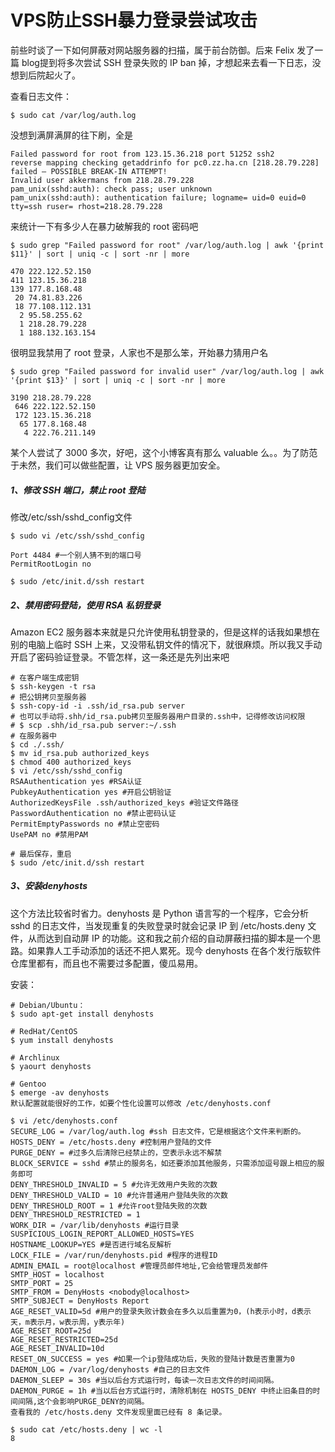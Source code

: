 VPS防止SSH暴力登录尝试攻击
======================

前些时谈了一下如何屏蔽对网站服务器的扫描，属于前台防御。后来 Felix 发了一篇 blog提到将多次尝试 SSH 登录失败的 IP ban 掉，才想起来去看一下日志，没想到后院起火了。

查看日志文件：

    $ sudo cat /var/log/auth.log

没想到满屏满屏的往下刷，全是

    Failed password for root from 123.15.36.218 port 51252 ssh2
    reverse mapping checking getaddrinfo for pc0.zz.ha.cn [218.28.79.228] failed – POSSIBLE BREAK-IN ATTEMPT!
    Invalid user akkermans from 218.28.79.228
    pam_unix(sshd:auth): check pass; user unknown
    pam_unix(sshd:auth): authentication failure; logname= uid=0 euid=0 tty=ssh ruser= rhost=218.28.79.228

来统计一下有多少人在暴力破解我的 root 密码吧

    $ sudo grep "Failed password for root" /var/log/auth.log | awk '{print $11}' | sort | uniq -c | sort -nr | more

    470 222.122.52.150
    411 123.15.36.218
    139 177.8.168.48
     20 74.81.83.226
     18 77.108.112.131
      2 95.58.255.62
      1 218.28.79.228
      1 188.132.163.154
很明显我禁用了 root 登录，人家也不是那么笨，开始暴力猜用户名

    $ sudo grep "Failed password for invalid user" /var/log/auth.log | awk '{print $13}' | sort | uniq -c | sort -nr | more

    3190 218.28.79.228
     646 222.122.52.150
     172 123.15.36.218
      65 177.8.168.48
       4 222.76.211.149

某个人尝试了 3000 多次，好吧，这个小博客真有那么 valuable 么。。为了防范于未然，我们可以做些配置，让 VPS 服务器更加安全。

##### 1、修改 SSH 端口，禁止 root 登陆

修改/etc/ssh/sshd_config文件

    $ sudo vi /etc/ssh/sshd_config

    Port 4484 #一个别人猜不到的端口号
    PermitRootLogin no

    $ sudo /etc/init.d/ssh restart

##### 2、禁用密码登陆，使用 RSA 私钥登录

Amazon EC2 服务器本来就是只允许使用私钥登录的，但是这样的话我如果想在别的电脑上临时 SSH 上来，又没带私钥文件的情况下，就很麻烦。所以我又手动开启了密码验证登录。不管怎样，这一条还是先列出来吧

    # 在客户端生成密钥
    $ ssh-keygen -t rsa
    # 把公钥拷贝至服务器
    $ ssh-copy-id -i .ssh/id_rsa.pub server
    # 也可以手动将.shh/id_rsa.pub拷贝至服务器用户目录的.ssh中，记得修改访问权限
    # $ scp .shh/id_rsa.pub server:~/.ssh
    # 在服务器中
    $ cd ./.ssh/
    $ mv id_rsa.pub authorized_keys
    $ chmod 400 authorized_keys
    $ vi /etc/ssh/sshd_config
    RSAAuthentication yes #RSA认证
    PubkeyAuthentication yes #开启公钥验证
    AuthorizedKeysFile .ssh/authorized_keys #验证文件路径
    PasswordAuthentication no #禁止密码认证
    PermitEmptyPasswords no #禁止空密码
    UsePAM no #禁用PAM

    # 最后保存，重启
    $ sudo /etc/init.d/ssh restart

##### 3、安装denyhosts

这个方法比较省时省力。denyhosts 是 Python 语言写的一个程序，它会分析 sshd 的日志文件，当发现重复的失败登录时就会记录 IP 到 /etc/hosts.deny 文件，从而达到自动屏 IP 的功能。这和我之前介绍的自动屏蔽扫描的脚本是一个思路。如果靠人工手动添加的话还不把人累死。现今 denyhosts 在各个发行版软件仓库里都有，而且也不需要过多配置，傻瓜易用。

安装：

    # Debian/Ubuntu：
    $ sudo apt-get install denyhosts

    # RedHat/CentOS
    $ yum install denyhosts

    # Archlinux
    $ yaourt denyhosts

    # Gentoo
    $ emerge -av denyhosts
    默认配置就能很好的工作，如要个性化设置可以修改 /etc/denyhosts.conf

    $ vi /etc/denyhosts.conf
    SECURE_LOG = /var/log/auth.log #ssh 日志文件，它是根据这个文件来判断的。
    HOSTS_DENY = /etc/hosts.deny #控制用户登陆的文件
    PURGE_DENY = #过多久后清除已经禁止的，空表示永远不解禁
    BLOCK_SERVICE = sshd #禁止的服务名，如还要添加其他服务，只需添加逗号跟上相应的服务即可
    DENY_THRESHOLD_INVALID = 5 #允许无效用户失败的次数
    DENY_THRESHOLD_VALID = 10 #允许普通用户登陆失败的次数
    DENY_THRESHOLD_ROOT = 1 #允许root登陆失败的次数
    DENY_THRESHOLD_RESTRICTED = 1
    WORK_DIR = /var/lib/denyhosts #运行目录
    SUSPICIOUS_LOGIN_REPORT_ALLOWED_HOSTS=YES
    HOSTNAME_LOOKUP=YES #是否进行域名反解析
    LOCK_FILE = /var/run/denyhosts.pid #程序的进程ID
    ADMIN_EMAIL = root@localhost #管理员邮件地址,它会给管理员发邮件
    SMTP_HOST = localhost
    SMTP_PORT = 25
    SMTP_FROM = DenyHosts <nobody@localhost>
    SMTP_SUBJECT = DenyHosts Report
    AGE_RESET_VALID=5d #用户的登录失败计数会在多久以后重置为0，(h表示小时，d表示天，m表示月，w表示周，y表示年)
    AGE_RESET_ROOT=25d
    AGE_RESET_RESTRICTED=25d
    AGE_RESET_INVALID=10d
    RESET_ON_SUCCESS = yes #如果一个ip登陆成功后，失败的登陆计数是否重置为0
    DAEMON_LOG = /var/log/denyhosts #自己的日志文件
    DAEMON_SLEEP = 30s #当以后台方式运行时，每读一次日志文件的时间间隔。
    DAEMON_PURGE = 1h #当以后台方式运行时，清除机制在 HOSTS_DENY 中终止旧条目的时间间隔,这个会影响PURGE_DENY的间隔。
    查看我的 /etc/hosts.deny 文件发现里面已经有 8 条记录。

    $ sudo cat /etc/hosts.deny | wc -l
    8
